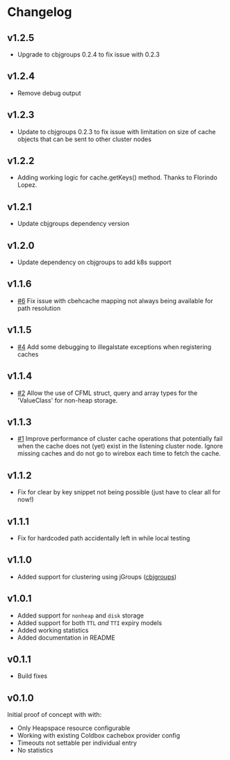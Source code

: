 # Changelog

## v1.2.5

* Upgrade to cbjgroups 0.2.4 to fix issue with 0.2.3

## v1.2.4

* Remove debug output

## v1.2.3

* Update to cbjgroups 0.2.3 to fix issue with limitation on size of cache objects that can be sent to other cluster nodes

## v1.2.2

* Adding working logic for cache.getKeys() method. Thanks to Florindo Lopez.

## v1.2.1

* Update cbjgroups dependency version

## v1.2.0

* Update dependency on cbjgroups to add k8s support

## v1.1.6

* [#6](https://github.com/pixl8/cbehcache/issues/6) Fix issue with cbehcache mapping not always being available for path resolution

## v1.1.5

* [#4](https://github.com/pixl8/cbehcache/issues/4) Add some debugging to illegalstate exceptions when registering caches

## v1.1.4

* [#2](https://github.com/pixl8/cbehcache/issues/2) Allow the use of CFML struct, query and array types for the 'ValueClass' for non-heap storage.

## v1.1.3

* [#1](https://github.com/pixl8/cbehcache/issues/1) Improve performance of cluster cache operations that potentially fail when the cache does not (yet) exist in the listening cluster node. Ignore missing caches and do not go to wirebox each time to fetch the cache.

## v1.1.2

* Fix for clear by key snippet not being possible (just have to clear all for now!)

## v1.1.1

* Fix for hardcoded path accidentally left in while local testing

## v1.1.0

* Added support for clustering using jGroups ([cbjgroups](https://github.com/pixl8/cbjgroups))

## v1.0.1

* Added support for `nonheap` and `disk` storage
* Added support for both `TTL` _and_ `TTI` expiry models
* Added working statistics
* Added documentation in README

## v0.1.1

* Build fixes

## v0.1.0

Initial proof of concept with with:

* Only Heapspace resource configurable
* Working with existing Coldbox cachebox provider config
* Timeouts not settable per individual entry
* No statistics
